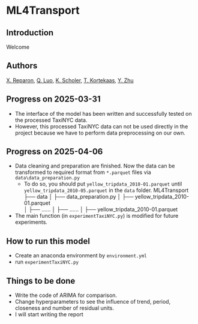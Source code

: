 # ML4Transport


## Introduction

Welcome
## Authors

[X. Reparon](https://github.com/wooepeke), [Q. Luo](https://github.com/FelixxLuo), [K. Scholer](https://github.com/Kajscholer), [T. Kortekaas](https://github.com/Thijsjk), [Y. Zhu](https://github.com/Technic1005)

## Progress on 2025-03-31
- The interface of the model has been written and successfully tested on the processed TaxiNYC data. 
- However, this processed TaxiNYC data can not be used directly in the project because we have to perform data preprocessing on our own.

## Progress on 2025-04-06
- Data cleaning and preparation are finished. Now the data can be transformed to required format from `*.parquet` files via `data\data_preparation.py`
  - To do so, you should put `yellow_tripdata_2010-01.parquet` until `yellow_tripdata_2010-05.parquet` in the `data` folder.
ML4Transport   
├── data
│   ├── data_preparation.py
│   ├── yellow_tripdata_2010-01.parquet  
│   ├── ......
│   ├── ......
│   ├── yellow_tripdata_2010-01.parquet
- The main function (in `experimentTaxiNYC.py`) is modified for future experiments.

## How to run this model
- Create an anaconda environment by `environment.yml`
- run `experimentTaxiNYC.py`


## Things to be done
- Write the code of ARIMA for comparison.
- Change hyperparameters to see the influence of trend, period, closeness and number of residual units.
- I will start writing the report 
